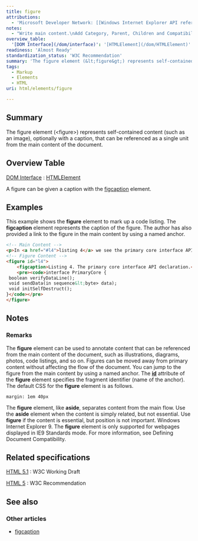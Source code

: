 ```yaml
---
title: figure
attributions:
  - 'Microsoft Developer Network: [[Windows Internet Explorer API reference](http://msdn.microsoft.com/en-us/library/ie/hh828809%28v=vs.85%29.aspx) Article]'
notes:
  - "Write main content.\nAdd Category, Parent, Children and Compatibility information."
overview_table:
  '[DOM Interface](/dom/interface)': '[HTMLElement](/dom/HTMLElement)'
readiness: 'Almost Ready'
standardization_status: 'W3C Recommendation'
summary: 'The figure element (&lt;figure&gt;) represents self-contained content (such as an image), optionally with a caption, that can be referenced as a single unit from the main content of the document.'
tags:
  - Markup
  - Elements
  - HTML
uri: html/elements/figure

---
```

## Summary

The figure element (&lt;figure&gt;) represents self-contained content (such as an image), optionally with a caption, that can be referenced as a single unit from the main content of the document.

## Overview Table

[DOM Interface](/dom/interface)
:   [HTMLElement](/dom/HTMLElement)

A figure can be given a caption with the [figcaption](/html/elements/figcaption) element.

## Examples

This example shows the **figure** element to mark up a code listing. The **figcaption** element represents the caption of the figure. The author has also provided a link to the figure in the main content by using a named anchor.

``` html
<!-- Main Content -->
<p>In <a href="#l4">listing 4</a> we see the primary core interface API declaration.</p>
<!-- Figure Content -->
<figure id="l4">
    <figcaption>Listing 4. The primary core interface API declaration.</figcaption>
    <pre><code>interface PrimaryCore {
 boolean verifyDataLine();
 void sendData(in sequence&lt;byte> data);
 void initSelfDestruct();
}</code></pre>
</figure>
```

## Notes

### Remarks

The **figure** element can be used to annotate content that can be referenced from the main content of the document, such as illustrations, diagrams, photos, code listings, and so on. Figures can be moved away from primary content without affecting the flow of the document. You can jump to the figure from the main content by using a named anchor. The [**id**](/html/attributes/id) attribute of the **figure** element specifies the fragment identifier (name of the anchor). The default CSS for the **figure** element is as follows.

    margin: 1em 40px

The **figure** element, like **aside**, separates content from the main flow. Use the **aside** element when the content is simply related, but not essential. Use **figure** if the content is essential, but position is not important. Windows Internet Explorer 9. The **figure** element is only supported for webpages displayed in IE9 Standards mode. For more information, see Defining Document Compatibility.

## Related specifications

[HTML 5.1](http://www.w3.org/TR/html51/grouping-content.html#the-figure-element)
:   W3C Working Draft

[HTML 5](http://www.w3.org/TR/html5/grouping-content.html#the-figure-element)
:   W3C Recommendation

## See also

### Other articles

-   [figcaption](/html/elements/figcaption)
